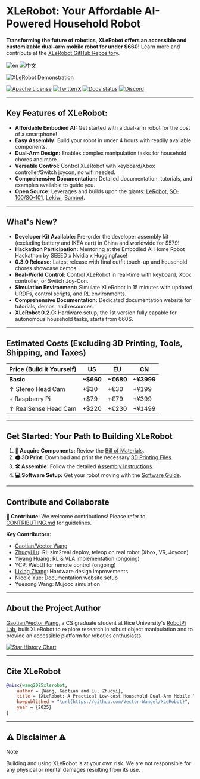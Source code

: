 # XLeRobot: Your Affordable AI-Powered Household Robot

**Transforming the future of robotics, XLeRobot offers an accessible and customizable dual-arm mobile robot for under \$660!**  Learn more and contribute at the [XLeRobot GitHub Repository](https://github.com/Vector-Wangel/XLeRobot).

[![en](https://img.shields.io/badge/lang-en-blue.svg)](README.md)
[![中文](https://img.shields.io/badge/lang-中文-brown.svg)](README_CN.md)

[![XLeRobot Demonstration](https://github.com/user-attachments/assets/f9c454ee-2c46-42b4-a5d7-88834a1c95ab)](https://xlerobot.readthedocs.io/en/latest/index.html)

[![Apache License](https://img.shields.io/badge/License-Apache%202.0-blue.svg)](https://opensource.org/licenses/Apache-2.0)
[![Twitter/X](https://img.shields.io/twitter/follow/VectorWang?style=social)](https://twitter.com/VectorWang2)
[![Docs status](https://img.shields.io/badge/docs-passing-brightgreen.svg)](https://xlerobot.readthedocs.io/en/latest/)
[![Discord](https://img.shields.io/badge/Discord-XLeRobot-7289da?style=flat&logo=discord&logoColor=white)](https://discord.gg/bjZveEUh6F)

---

## Key Features of XLeRobot:

*   **Affordable Embodied AI:**  Get started with a dual-arm robot for the cost of a smartphone!
*   **Easy Assembly:** Build your robot in under 4 hours with readily available components.
*   **Dual-Arm Design:**  Enables complex manipulation tasks for household chores and more.
*   **Versatile Control:** Control XLeRobot with keyboard/Xbox controller/Switch joycon, no wifi needed.
*   **Comprehensive Documentation:**  Detailed documentation, tutorials, and examples available to guide you.
*   **Open Source:**  Leverages and builds upon the giants: [LeRobot](https://github.com/huggingface/lerobot), [SO-100/SO-101](https://github.com/TheRobotStudio/SO-ARM100), [Lekiwi](https://github.com/SIGRobotics-UIUC/LeKiwi), [Bambot](https://github.com/timqian/bambot).

---

## What's New?

*   **Developer Kit Available:** Pre-order the developer assembly kit (excluding battery and IKEA cart) in China and worldwide for \$579!
*   **Hackathon Participation:** Mentoring at the Embodied AI Home Robot Hackathon by SEEED x Nvidia x Huggingface!
*   **0.3.0 Release:** Latest release with final outfit touch-up and household chores showcase demos.
*   **Real-World Control:**  Control XLeRobot in real-time with keyboard, Xbox controller, or Switch Joy-Con.
*   **Simulation Environment:**  Simulate XLeRobot in 15 minutes with updated URDFs, control scripts, and RL environments.
*   **Comprehensive Documentation:** Dedicated documentation website for tutorials, demos, and resources.
*   **XLeRobot 0.2.0:** Hardware setup, the 1st version fully capable for autonomous household tasks, starts from 660$.

---

## Estimated Costs (Excluding 3D Printing, Tools, Shipping, and Taxes)

| Price (Build it Yourself) | US        | EU       | CN        |
| ------------------------- | --------- | -------- | --------- |
| **Basic**                 | **~\$660** | **~€680** | **~¥3999** |
| ↑ Stereo Head Cam         | +\$30     | +€30     | +¥199     |
| + Raspberry Pi            | +\$79     | +€79     | +¥399     |
| ↑ RealSense Head Cam      | +\$220    | +€230    | +¥1499    |

---

## Get Started: Your Path to Building XLeRobot

1.  **🛒  Acquire Components:** Review the [Bill of Materials](https://xlerobot.readthedocs.io/en/latest/hardware/getting_started/material.html).
2.  **🖨️ 3D Print:** Download and print the necessary [3D Printing Files](https://xlerobot.readthedocs.io/en/latest/hardware/getting_started/3d.html).
3.  **🛠️ Assemble:** Follow the detailed [Assembly Instructions](https://xlerobot.readthedocs.io/en/latest/hardware/getting_started/assemble.html).
4.  **💻 Software Setup:** Get your robot moving with the [Software Guide](https://xlerobot.readthedocs.io/en/latest/software/index.html).

---

## Contribute and Collaborate

**🤝 Contribute:**  We welcome contributions!  Please refer to [CONTRIBUTING.md](CONTRIBUTING.md) for guidelines.

**Key Contributors:**

*   [Gaotian/Vector Wang](https://vector-wangel.github.io/)
*   [Zhuoyi Lu](https://lzhuoyi.github.io/Zhuoyi_Lu.github.io/): RL sim2real deploy, teleop on real robot (Xbox, VR, Joycon)
*   Yiyang Huang: RL & VLA implementation (ongoing)
*   YCP: WebUI for remote control (ongoing)
*   [Lixing Zhang](lixingzhang.com): Hardware design improvements
*   Nicole Yue: Documentation website setup
*   Yuesong Wang: Mujoco simulation

---

## About the Project Author

[Gaotian/Vector Wang](https://vector-wangel.github.io/), a CS graduate student at Rice University's [RobotPi Lab](https://robotpilab.github.io/), built XLeRobot to explore research in robust object manipulation and to provide an accessible platform for robotics enthusiasts.

[![Star History Chart](https://api.star-history.com/svg?repos=Vector-Wangel/XLeRobot&type=Timeline)](https://star-history.com/#Vector-Wangel/XLeRobot&Timeline)

---

## Cite XLeRobot

```bibtex
@misc{wang2025xlerobot,
    author = {Wang, Gaotian and Lu, Zhuoyi},
    title = {XLeRobot: A Practical Low-cost Household Dual-Arm Mobile Robot Design for General Manipulation},
    howpublished = "\url{https://github.com/Vector-Wangel/XLeRobot}",
    year = {2025}
}
```

---

## ⚠️ Disclaimer ⚠️

> [!NOTE]
> Building and using XLeRobot is at your own risk.  We are not responsible for any physical or mental damages resulting from its use.